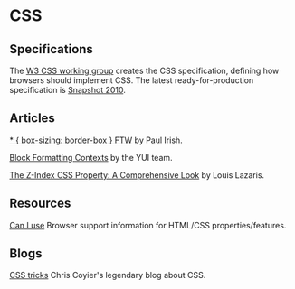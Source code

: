 CSS
=

## Specifications

The [W3 CSS working group](http://www.w3.org/Style/CSS/members) creates the CSS specification, defining how browsers should implement CSS. The latest ready-for-production specification is [Snapshot 2010](http://www.w3.org/TR/css-2010/).

## Articles

[* { box-sizing: border-box } FTW](http://www.paulirish.com/2012/box-sizing-border-box-ftw/) by Paul Irish.

[Block Formatting Contexts](http://www.yuiblog.com/blog/2010/05/19/css-101-block-formatting-contexts/) by the YUI team.

[The Z-Index CSS Property: A Comprehensive Look](http://www.smashingmagazine.com/2009/09/15/the-z-index-css-property-a-comprehensive-look/) by Louis Lazaris.

## Resources

[Can I use](http://caniuse.com/) Browser support information for HTML/CSS properties/features.

## Blogs

[CSS tricks](http://css-tricks.com) Chris Coyier's legendary blog about CSS.